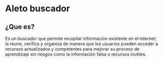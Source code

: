 # Aleto buscador 
## ¿Que es?
Es un buscador que permite recopilar información existente en el internet; la reune, verifica y organiza de manera que los usuarios pueden acceder a recursos actualizados y competentes para mejorar su proceso de aprendizaje sin riesgos como la información falsa o recursos inutiles.
